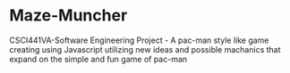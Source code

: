 # Maze-Muncher
CSCI441VA-Software Engineering Project - A pac-man style like game creating using Javascript utilizing new ideas and possible machanics that expand on the simple and fun game of pac-man
